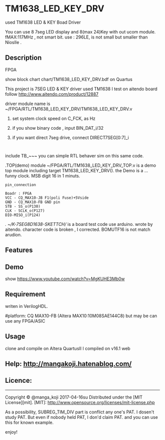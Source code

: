 TM1638_LED_KEY_DRV
===================
used TM1638 LED & KEY Boad Driver

You can use 8 7seg LED display and 8(max 24)Key with out ucom module.
fMAX:117MHz , not smart bit.
use : 296LE, is not small but smaller than NiosIIe .

## Description 
FPGA

show block chart 
chart/TM1638_LED_KEY_DRV.bdf on Quartus

This project is 7SEG LED & KEY driver used TM1638
I test on aitendo board follow 
http://www.aitendo.com/product/12887

driver module name is 
~/FPGA/RTL/TM1638_LED_KEY_DRV/TM1638_LED_KEY_DRV.v



1. set system clock speed on C_FCK, as Hz

2. if you show binary code , input BIN_DAT_i/32
3. if you want direct 7seg drive, connect DIRECT7SEG[0:7]_i

    
```verilogHDL:sample


```

include TB_~~~
you can simple RTL behaver sim on this same code.

.TOP(demo) module
~/FPGA/RTL/TM1638_LED_KEY_DRV_TOP.v is a demo top module including target TM1638_LED_KEY_DRV().
the Demo is a ... funny clock. MSB digit 16 in 1 minuts.


    
```text:
pin_connection

Boadr : FPGA
VCC - CQ_MAX10-JB F1(poli Fuse)+5Vside
GND - CQ_MAX10-FB GND pin
STB - SS_o(P130)
CLK - SCLK_o(P127)
DIO-MISO_i(P124)
```
 



*.
~/K-7SEG8D1638-SKETTCH/*
is a board test code use arduino. wrote by aitendo.
character code is broken , I corrected.
BOMUTF16 is not match arudion.

## Features



## Demo
show 
https://www.youtube.com/watch?v=MgKUHE3Mb0w






## Requirement
writen in VerilogHDL.


#platform: CQ MAX10-FB (Altera MAX10:10M08SAE144C8)
 but may be can use any FPGA/ASIC




## Usage
  clone and compile on Altera QuartusII 
  I compiled on v16.1 web



## Help:  http://mangakoji.hatenablog.com/



## Licence:
----------
Copyright &copy; @manga_koji 2017-04-16su
Distributed under the [MIT License][mit].
[MIT]: http://www.opensource.org/licenses/mit-license.php

As a possibility, SUBREG_TIM_DIV part is conflict any one's PAT.
I dosen't study PAT.
But even if nobody held PAT, I don'd claim PAT.
and you can use this for known example.


enjoy!
